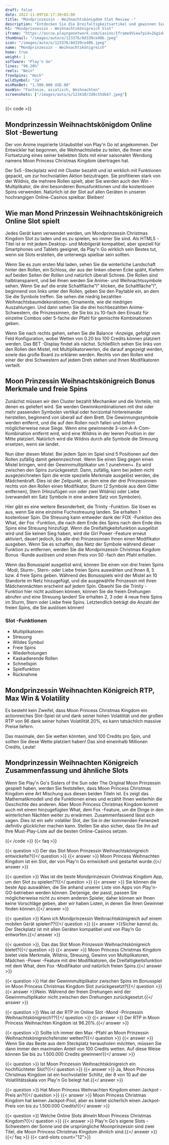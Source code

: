 ```yaml
---
draft: false
date: 2022-11-09T16:17:38+03:00
title: "Mondprinzessin - Weihnachtskönigdom Slot Review -"
description: "Entdecken Sie die Dreifaltigkeitsartikel und gewinnen Sie magische Preise in Moon Princess - Christmas Kingdom Slot von Play'n Go! Informieren Sie sich über RTP, Funktionen und mehr in unserer Bewertung."
h1: "Mondprinzessin - Weihnachtskönigreich Slot"
iframe: "https://asccw.playngonetwork.com/Casino/IframedView?pid=2&gid=christmaskingdom&lang=en_US&practice=1&channel=desktop&div=flashobject&width=100%25&height=100%25&user=&password=&ctx=&demo=2&brand=&lobby=&rccurrentsessiontime=0&rcintervaltime=0&rcaccounthistoryurl=&rccontinueurl=&rcexiturl=&rchistoryurlmode=&autoplaylimits=0&autoplayreset=0&callback=flashCallback&rcmga=&resourcelevel=0&site=https://www.bigwinboard.com&hasjackpots=False&country=&pauseplay=&playlimit=&selftest=&sessiontime=&coreweburl=https://asccw.playngonetwork.com/&showpoweredby=True"
thumbnail: "/images/auto/o/123376/8d339ce40b.jpeg"
icon: "/images/auto/o/123376/8d339ce40b.jpeg"
name: "Mondprinzessin - Weihnachtskönigreich"
home: true
weight: 1
software: "Play'n Go"
lines: "96.20%"
reels: "Nein"
freeSpins: "Hoch"
wildSymbol: "Ja"
minMaxBet: "1.500.000 USD.00"
maxWin: "Fantasie, asiatisch, Weihnachten"
screenshots: ["/images/auto/o/123410/2d8c55db67.jpeg"]
---
```


{{< code >}}<h2>Mondprinzessin Weihnachtskönigdom Online Slot -Bewertung</h2><p>Der von Anime inspirierte Urlaubstitel von Play'n Go ist angekommen. Der Entwickler hat begonnen, die Weihnachtsliebe zu teilen, die Ihnen eine Fortsetzung eines seiner beliebten Slots mit einer saisonalen Wendung namens Moon Princess Christmas Kingdom übertragen hat.</p><p>Der 5x5 -Steckplatz wird mit Cluster bezahlt und ist wirklich mit Funktionen gepackt, um zur hochvolatilen Aktion beizutragen. Sie profitieren stark von der Wildnis, die mehrere Rollen spielt, aber Sie werden auch den Win -Multiplikator, die drei besonderen Bonusfunktionen und die kostenlosen Spins verwenden. Natürlich ist der Slot auf allen Geräten in unseren hochrangigen Online-Casinos spielbar. Bleiben!</p><h2>Wie man Mond Prinzessin Weihnachtskönigreich Online Slot spielt</h2><p>Jedes Gerät kann verwendet werden, um Mondprinzessin Christmas Kingdom Slot zu laden und es zu spielen, wo immer Sie sind. Als HTML5 -Titel ist er mit jedem Desktop- und Mobilgerät kompatibel, aber speziell für Smartphones und Tablets geeignet, da Play'n Go wirklich sein Bestes tut, wenn sie Slots erstellen, die unterwegs spielbar sein sollten.</p><p>Wenn Sie es zum ersten Mal laden, sehen Sie die winterliche Landschaft hinter den Rollen, ein Schloss, der aus der linken oberen Ecke späht, Kiefern auf beiden Seiten der Rollen und natürlich überall Schnee. Die Rollen sind halbtransparent, und bei ihnen werden Sie Anime- und Weihnachtssymbole sehen. Wenn Sie auf die erste Schaltfläche"I" klicken, die Schaltfläche"I", beginnend von links unter den Rollen, geben Sie den Paytable ein, an dem Sie die Symbole treffen. Sie sehen die niedrig bezahlten Weihnachtsbaumdekorationen, Ornamente, wie die niedrigen Auszahlungen. Und dann sehen Sie die drei hochbezahlten Anime-Schwestern, die Prinzessinnen, die Sie bis zu 10-fach den Einsatz für einzelne Combos oder 5-fache der Pfahl für gemischte Kombinationen geben.</p><p>Wenn Sie nach rechts gehen, sehen Sie die Balance -Anzeige, gefolgt vom Feld Konfiguration, wobei Wetten von 0.20 bis 100 Credits können platziert werden. Das BET -Display findet als nächst. Schließlich sehen Sie links von den Rollen den Mistel, mit Multiplikatorwerten, die darauf angezeigt werden, sowie das große Board zu erklären werden. Rechts von den Rollen wird einer der drei Schwestern auf jedem Dreh stehen und Ihnen Modifikatoren verteilt.</p><h2>Moon Prinzessin Weihnachtskönigreich Bonus Merkmale und freie Spins</h2><p>Zunächst müssen wir den Cluster bezahlt Mechaniker und die Vorteile, mit denen es geliefert wird. Sie werden Gewinnkombinationen mit drei oder mehr passenden Symbolen vertikal oder horizontal hintereinander herstellen, beginnend von überall auf dem Brett. Die Gewinnungssymbole werden entfernt, und die auf den Rollen noch fallen und liefern möglicherweise neue Siege. Wenn eine gewinnende 3-von-A-A-Com-Kombination entfernt wird, wird eine Wildnis in der leeren Position in der Mitte platziert. Natürlich wird die Wildnis durch alle Symbole die Streuung ersetzen, wenn sie landet.</p><p>Nun über diesen Mistel. Bei jedem Spin im Spiel sind 5 Positionen auf den Rollen zufällig damit gekennzeichnet. Wenn Sie einen Sieg gegen einen Mistel bringen, wird der Gewinnmultiplikator um 1 zunehmen+. Es wird zwischen den Spins zurückgesetzt. Dann, zufällig, kann bei jedem nicht ausgezeichneten Spin die erste spezielle Merkmale ausgelöst werden, die Mädchenkraft. Dies ist der Zeitpunkt, an dem eine der drei Prinzessinnen rechts von den Rollen einen Modifikator, Sturm (2 Symbole aus dem Gitter entfernen), Stern (Hinzufügen von oder zwei Wildnis) oder Liebe (verwandelt ein Satz Symbole in eine andere Satz von Symbolen).</p><p>Hier gibt es eine weitere Besonderheit, die Trinity -Funktion. Sie lösen es aus, wenn Sie eine einzelne Fuchsstreuung landen. Sie erhalten 1 kostenloser Spin. Die Streuung kann entweder dank der FOX -Funktion des What, der Fox -Funktion, die nach dem Ende des Spins nach dem Ende des Spins eine Streuung hinzufügt. Wenn die Dreifaltigkeitsfunktion ausgelöst wird und Sie keinen Sieg haben, wird die Girl Power -Feature erneut aktiviert, dauert jedoch, bis alle drei Prinzessinnen Ihnen einen Modifikator ausgeben. Wenn Sie es schaffen, das Netz der Symbole während dieser Funktion zu entfernen, werden Sie die Mondprinzessin Christmas Kingdom Bonus -Runde auslösen und einen Preis von 50 -fach den Pfahl erhalten.</p><p>Wenn das Bonusspiel ausgelöst wird, können Sie einen von drei freien Spins -Modi, Sturm-, Stern- oder Liebe freien Spins auswählen und Ihnen 8, 5 bzw. 4 freie Spins geben. Während des Bonusspiels wird der Mistel an 10 Standorte im Netz hinzugefügt, und die ausgewählte Prinzessin mit ihren Mädchenmächten erscheint auf jedem Spin. Obwohl Sie die Trinity -Funktion hier nicht auslösen können, können Sie die freien Drehungen abrufen und eine Streuung landen! Sie erhalten 2, 3 oder 4 neue freie Spins im Sturm, Stern oder Liebe freie Spins. Letztendlich beträgt die Anzahl der freien Spins, die Sie auslösen können!</p><h3>
Slot -Funktionen</h3><ul>
<li></span>
Multiplikatoren</li>
<li></span>
Streuung</li>
<li></span>
Wildes Symbol</li>
<li></span>
Freie Spins</li>
<li></span>
Wiederholungen</li>
<li></span>
Kaskadierende Rollen</li>
<li></span>
Schnellspin</li>
<li></span>
Spielfunktion</li>
<li></span>
Rücknahme</li></ul><h2>Mondprinzessin Weihnachten Königreich RTP, Max Win & Volatility</h2><p>Es besteht kein Zweifel, dass Moon Princess Christmas Kingdom ein actionreiches Slot-Spiel ist und dank seiner hohen Volatilität und der großen RTP von 96 dank seiner hohen Volatilität.20%, es kann tatsächlich massive Preise liefern.</p><p>Das maximale, den Sie wetten könnten, sind 100 Credits pro Spin, und sollten Sie diese Wette platziert haben! Das sind eineinhalb Millionen Credits, Leute!</p><h2>Mondprinzessin Weihnachten Königreich Zusammenfassung und ähnliche Slots</h2><p>Wenn Sie Play'n Go's Sisters of the Sun oder The Original Moon Prinzessin gespielt haben, werden Sie feststellen, dass Moon Princess Christmas Kingdom eine Art Mischung aus diesen beiden Titeln ist. Es zeigt das Mathematikmodell und die Funktionen eines und erzählt Ihnen weiterhin die Geschichte des anderen. Aber Moon Princess Christmas Kingdom kommt auch mit einem hinzugefügten What, dem Fox -Feature, um die Dinge in den winterlichen Nächten weiter zu erwärmen. Zusammenfassend lässt sich sagen. Dies ist ein sehr volatiler Slot, der Sie in der kommenden Ferienzeit definitiv glücklicher machen kann. Stellen Sie also sicher, dass Sie ihn auf Ihre Must-Play-Liste auf die besten Online-Casinos setzen.</p>
{{< /code >}}
{{< faq >}}

{{< question >}} Der das Slot Moon Prinzessin Weihnachtskönigreich entwickelte?{{</ question >}}
{{< answer >}} Moon Princess Weihnachten Kingdom ist ein Slot, der von Play'n Go entwickelt und gestartet wurde.{{</ answer >}}

{{< question >}} Was ist die beste Mondprinzessin Christmas Kingdom App, um den Slot zu spielen??{{</ question >}}
{{< answer >}} Sie können die beste App auswählen, die Sie anhand unserer Liste von Apps von Play'n-GO-betrieben werden können. Derjenige, der passt, passen Sie möglicherweise nicht zu einem anderen Spieler, daher können wir Ihnen keine Vorschläge geben, aber wir haben Listen, in denen Sie Ihren Gewinner finden können.{{</ answer >}}

{{< question >}} Kann ich Mondprinzessin Weihnachtskönigreich auf einem mobilen Gerät spielen??{{</ question >}}
{{< answer >}}Sicher kannst du. Der Steckplatz ist mit allen Geräten kompatibel und von Play’n Go entworfen.{{</ answer >}}

{{< question >}}, Das das Slot Moon Prinzessin Weihnachtskönigreich bietet?{{</ question >}}
{{< answer >}} Moon Princess Christmas Kingdom bietet viele Merkmale, Wildnis, Streuung, Gewinn von Multiplikatoren, Mädchen -Power -Feature mit drei Modifikatoren, die Dreifaltigkeitsfunktion mit dem What, dem Fox -Modifikator und natürlich freien Spins.{{</ answer >}}

{{< question >}} Hat der Gewinnmultiplikator zwischen Spins im Bonusspiel im Moon Princess Christmas Kingdom Slot zurückgesetzt?{{</ question >}}
{{< answer >}}Nein. Während der freien Drehungen wird der Gewinnmultiplikator nicht zwischen den Drehungen zurückgesetzt.{{</ answer >}}

{{< question >}} Was ist der RTP im Online Slot -Mond -Prinzessin Weihnachtskönigreich??{{</ question >}}
{{< answer >}} Der RTP in Moon Princess Weihnachten Kingdom ist 96.20%.{{</ answer >}}

{{< question >}} Sollte ich immer den Max -Pfahl an Moon Prinzessin Weihnachtskönigreichsfenster wetten?{{</ question >}}
{{< answer >}} Wenn Sie das Beste aus dem Steckplatz herausholen möchten, müssen Sie dann immer den maximalen Anteil von 100 Credits wetten. Auf diese Weise können Sie bis zu 1.500.000 Credits gewinnen!{{</ answer >}}

{{< question >}} Ist Moon Prinzessin Weihnachtskönigreich ein hochflüchteter Slot?{{</ question >}}
{{< answer >}} Ja, Moon Princess Christmas Kingdom ist ein hochvolatiler Schlitz, der 8 von 10 auf der Volatilitätsskala von Play'n Go belegt hat.{{</ answer >}}

{{< question >}} Hat Moon Princess Weihnachten Kingdom einen Jackpot -Preis an?{{</ question >}}
{{< answer >}} Moon Princess Christmas Kingdom hat keinen Jackpot-Pool, aber es bietet sicherlich einen Jackpot-Preis von bis zu 1.500.000 Credits!{{</ answer >}}

{{< question >}} Welche Online Slots ähneln Moon Princess Christmas Kingdom?{{</ question >}}
{{< answer >}} Play'n Go's eigene Slots -Schwestern der Sonne und die ursprüngliche Moonprinzessin sind zwei Titel, die Moon Princess Christmas Kingdom ähnlich sind.{{</ answer >}}
{{</ faq >}}
{{< card-slots count="12">}}